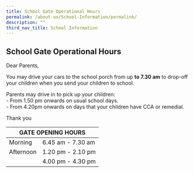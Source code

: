 ```yaml
---
title: School Gate Operational Hours
permalink: /about-us/School-Information/permalink/
description: ""
third_nav_title: School Information
---
```

**School Gate Operational Hours**
---------------------------------
Dear Parents,

You may drive your cars to the school porch from up **to 7.30 am** to drop-off your children when you send your children to school.

Parents may drive in to pick up your children:  
\- From 1.50 pm onwards on usual school days.  
\- From 4.20pm onwards on days that your children have CCA or remedial.

Thank you

<table>
<thead>
  <tr>
    <th colspan="2">GATE OPENING HOURS</th>
  </tr>
</thead>
<tbody>
  <tr>
    <td>Morning</td>
    <td>6.45 am - 7.30 am</td>
  </tr>
  <tr>
    <td>Afternoon</td>
    <td>1.20 pm - 2.10 pm</td>
  </tr>
  <tr>
    <td></td>
    <td>4.00 pm - 4.30 pm</td>
  </tr>
</tbody>
</table>
